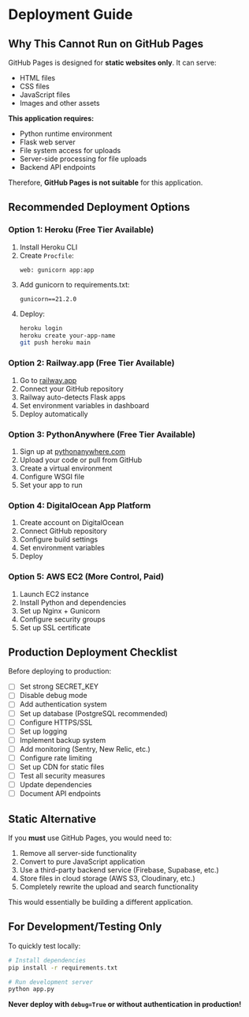 # Deployment Guide

## Why This Cannot Run on GitHub Pages

GitHub Pages is designed for **static websites only**. It can serve:
- HTML files
- CSS files
- JavaScript files
- Images and other assets

**This application requires:**
- Python runtime environment
- Flask web server
- File system access for uploads
- Server-side processing for file uploads
- Backend API endpoints

Therefore, **GitHub Pages is not suitable** for this application.

## Recommended Deployment Options

### Option 1: Heroku (Free Tier Available)

1. Install Heroku CLI
2. Create `Procfile`:
   ```
   web: gunicorn app:app
   ```
3. Add gunicorn to requirements.txt:
   ```
   gunicorn==21.2.0
   ```
4. Deploy:
   ```bash
   heroku login
   heroku create your-app-name
   git push heroku main
   ```

### Option 2: Railway.app (Free Tier Available)

1. Go to [railway.app](https://railway.app)
2. Connect your GitHub repository
3. Railway auto-detects Flask apps
4. Set environment variables in dashboard
5. Deploy automatically

### Option 3: PythonAnywhere (Free Tier Available)

1. Sign up at [pythonanywhere.com](https://www.pythonanywhere.com)
2. Upload your code or pull from GitHub
3. Create a virtual environment
4. Configure WSGI file
5. Set your app to run

### Option 4: DigitalOcean App Platform

1. Create account on DigitalOcean
2. Connect GitHub repository
3. Configure build settings
4. Set environment variables
5. Deploy

### Option 5: AWS EC2 (More Control, Paid)

1. Launch EC2 instance
2. Install Python and dependencies
3. Set up Nginx + Gunicorn
4. Configure security groups
5. Set up SSL certificate

## Production Deployment Checklist

Before deploying to production:

- [ ] Set strong SECRET_KEY
- [ ] Disable debug mode
- [ ] Add authentication system
- [ ] Set up database (PostgreSQL recommended)
- [ ] Configure HTTPS/SSL
- [ ] Set up logging
- [ ] Implement backup system
- [ ] Add monitoring (Sentry, New Relic, etc.)
- [ ] Configure rate limiting
- [ ] Set up CDN for static files
- [ ] Test all security measures
- [ ] Update dependencies
- [ ] Document API endpoints

## Static Alternative

If you **must** use GitHub Pages, you would need to:

1. Remove all server-side functionality
2. Convert to pure JavaScript application
3. Use a third-party backend service (Firebase, Supabase, etc.)
4. Store files in cloud storage (AWS S3, Cloudinary, etc.)
5. Completely rewrite the upload and search functionality

This would essentially be building a different application.

## For Development/Testing Only

To quickly test locally:

```bash
# Install dependencies
pip install -r requirements.txt

# Run development server
python app.py
```

**Never deploy with `debug=True` or without authentication in production!**
